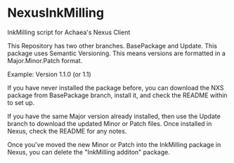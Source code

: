# NexusInkMilling
InkMilling script for Achaea's Nexus Client

This Repository has two other branches.  BasePackage and Update.  This package uses Semantic Versioning.  This means versions are formatted in a Major.Minor.Patch format.

Example: Version 1.1.0 (or 1.1)

If you have never installed the package before, you can download the NXS package from BasePackage branch, install it, and check the README within to set up.

If you have the same Major version already installed, then use the Update branch to download the updated Minor or Patch files.  Once installed in Nexus, check the README for any notes.

Once you've moved the new Minor or Patch into the InkMilling package in Nexus, you can delete the "InkMilling additon" package.
